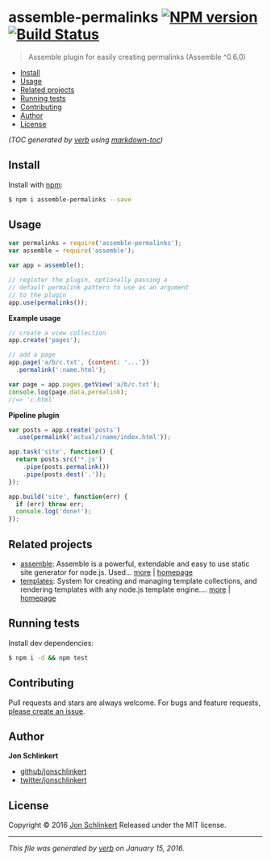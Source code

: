 # assemble-permalinks [![NPM version](https://img.shields.io/npm/v/assemble-permalinks.svg)](https://www.npmjs.com/package/assemble-permalinks) [![Build Status](https://img.shields.io/travis/jonschlinkert/assemble-permalinks.svg)](https://travis-ci.org/jonschlinkert/assemble-permalinks)

> Assemble plugin for easily creating permalinks (Assemble ^0.6.0)

- [Install](#install)
- [Usage](#usage)
- [Related projects](#related-projects)
- [Running tests](#running-tests)
- [Contributing](#contributing)
- [Author](#author)
- [License](#license)

_(TOC generated by [verb](https://github.com/verbose/verb) using [markdown-toc](https://github.com/jonschlinkert/markdown-toc))_

## Install

Install with [npm](https://www.npmjs.com/):

```sh
$ npm i assemble-permalinks --save
```

## Usage

```js
var permalinks = require('assemble-permalinks');
var assemble = require('assemble');

var app = assemble();

// register the plugin, optionally passing a
// default permalink pattern to use as an argument
// to the plugin
app.use(permalinks());
```

**Example usage**

```js
// create a view collection
app.create('pages');

// add a page  
app.page('a/b/c.txt', {content: '...'})
  .permalink(':name.html');

var page = app.pages.getView('a/b/c.txt');
console.log(page.data.permalink);
//=> 'c.html'
```

**Pipeline plugin**

```js
var posts = app.create('posts')
  .use(permalink('actual/:name/index.html'));

app.task('site', function() {
  return posts.src('*.js')
    .pipe(posts.permalink())
    .pipe(posts.dest('.'));
});

app.build('site', function(err) {
  if (err) throw err;
  console.log('done!');
});
```

## Related projects

* [assemble](https://www.npmjs.com/package/assemble): Assemble is a powerful, extendable and easy to use static site generator for node.js. Used… [more](https://www.npmjs.com/package/assemble) | [homepage](https://github.com/assemble/assemble)
* [templates](https://www.npmjs.com/package/templates): System for creating and managing template collections, and rendering templates with any node.js template engine.… [more](https://www.npmjs.com/package/templates) | [homepage](https://github.com/jonschlinkert/templates)

## Running tests

Install dev dependencies:

```sh
$ npm i -d && npm test
```

## Contributing

Pull requests and stars are always welcome. For bugs and feature requests, [please create an issue](https://github.com/jonschlinkert/assemble-permalinks/issues/new).

## Author

**Jon Schlinkert**

* [github/jonschlinkert](https://github.com/jonschlinkert)
* [twitter/jonschlinkert](http://twitter.com/jonschlinkert)

## License

Copyright © 2016 [Jon Schlinkert](https://github.com/jonschlinkert)
Released under the MIT license.

***

_This file was generated by [verb](https://github.com/verbose/verb) on January 15, 2016._